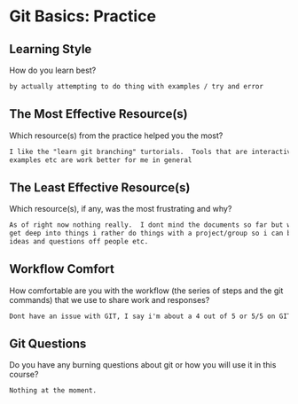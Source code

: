 # Git Basics: Practice

## Learning Style

How do you learn best?

```md
by actually attempting to do thing with examples / try and error
```

## The Most Effective Resource(s)

Which resource(s) from the practice helped you the most?

```md
I like the "learn git branching" turtorials.  Tools that are interactive with
examples etc are work better for me in general
```

## The Least Effective Resource(s)

Which resource(s), if any, was the most frustrating and why?

```md
As of right now nothing really.  I dont mind the documents so far but when it
get deep into things i rather do things with a project/group so i can bounce
ideas and questions off people etc.
```

## Workflow Comfort

How comfortable are you with the workflow (the series of steps and the git
commands) that we use to share work and responses?

```md
Dont have an issue with GIT, I say i'm about a 4 out of 5 or 5/5 on GIT.
```

## Git Questions

Do you have any burning questions about git or how you will use it in this
course?

```md
Nothing at the moment.  
```
